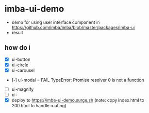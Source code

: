 # imba-ui-demo

- demo for using user interface component in https://github.com/imba/imba/blob/master/packages/imba-ui
- result

## how do i
 - [x] ui-button
 - [x] ui-circle
 - [x] ui-carousel
 - [-] ui-modal = FAIL TypeError: Promise resolver 0 is not a function
 - [ ] ui-magnify
 - [ ] ui-
 - [x] deploy to https://imba-ui-demo.surge.sh  (note: copy index.html to 200.html to handle routing)
